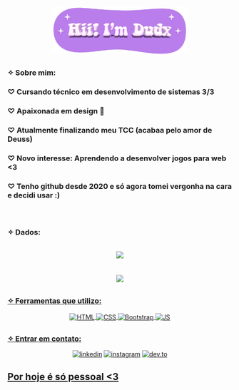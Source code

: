 <p align="center">
  <img width="60%" alt="Olá, eu sou Anurag. Eu faço código aberto!" src="me.png" /></a>
</p>


<h2></h2>

<h3> ✧ Sobre mim: </h3>

<div style="display: inline_block" >
  <h3> ♡ Cursando técnico em desenvolvimento de sistemas 3/3 </h3>
  <h3> ♡ Apaixonada em design 🤍</h3>
  <h3> ♡ Atualmente finalizando meu TCC (acabaa pelo amor de Deuss)</h3>
  <h3> ♡ Novo interesse: Aprendendo a desenvolver jogos para web <3 </h3>
  <h3> ♡ Tenho github desde 2020 e só agora tomei vergonha na cara e decidi usar :) </h3>
 <div>

 <br>

<h2></h2>

<!-- Dados do perfil-->

<h3> ✧ Dados: </h3>

<br>

<div align="center">
  <a href="https://github.com/duxpereira">
  <img height="160px" src="https://github-readme-stats.vercel.app/api?username=dudxpereira&show_icons=true&theme=dracula&include_all_commits=true&count_private=true"/>
  <br><br><br>
  <img height="160px" src="https://github-readme-stats.vercel.app/api/top-langs/?username=dudxpereira&layout=compact&langs_count=7&theme=dracula"/>
</div>

<h2></h2>

<!-- Linguagens-->

  <h3> </> ✧ Ferramentas que utilizo: </h3>

<div style="display: inline_block" align="center">
  <img align="center" alt="HTML" height="50" width="50" src="https://cdn-icons-png.flaticon.com/512/1051/1051277.png">
  <img align="center" alt="CSS" height="50" width="50" src="https://cdn-icons-png.flaticon.com/512/732/732190.png">
  <img align="center" alt="Bootstrap" height="50" width="50" src="https://cdn-icons-png.flaticon.com/512/5968/5968672.png">
  <img align="center" alt="JS" height="50" width="50" src="https://cdn-icons-png.flaticon.com/512/5968/5968292.png">
</div>

<h2></h2>

<!-- Como contactar -->

  <h3> </> ✧ Entrar em contato: </h3>

<div style="display: inline_block" align="center">
  <p align="center">
  <a href="https://www.linkedin.com/in/dudxpereira/"><img height="54" width="54" src="https://img.icons8.com/color/96/000000/linkedin.png" alt=" linkedin"/></a>
  <a href="https://www.instagram.com/__dudaxx_p_/"><img height="55" width="55" src="https://img.icons8.com/color/96/000000/instagram-new.png" alt="instagram" /></a>
  <a href="https://dev.to/dudxpereira"><img height="50" width="50" src="https://cdn-icons-png.flaticon.com/512/5969/5969051.png" alt="dev.to"/></ a>
</p>
</div>

<h2></h2>


<h2> Por hoje é só pessoal <3 </h2>
